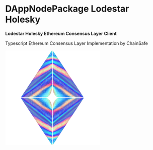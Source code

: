# DAppNodePackage Lodestar Holesky

**Lodestar Holesky Ethereum Consensus Layer Client**

Typescript Ethereum Consensus Layer Implementation by ChainSafe

![avatar](lodestar-avatar.png)
